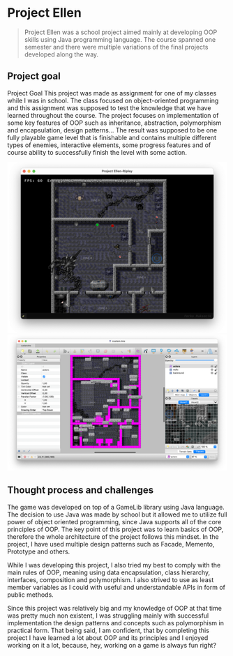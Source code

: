 # Project Ellen

> Project Ellen was a school project aimed mainly at developing OOP skills using Java programming language. The course spanned one semester and there were multiple variations of the final projects developed along the way.

## Project goal
Project Goal
This project was made as assignment for one of my classes while I was in school. The class focused on object-oriented programming and this assignment was supposed to test the knowledge that we have learned throughout the course. The project focuses on implementation of some key features of OOP such as inheritance, abstraction, polymorphism and encapsulation, design patterns… The result was supposed to be one fully playable game level that is finishable and contains multiple different types of enemies, interactive elements, some progress features and of course ability to successfully finish the level with some action.

![main image](/project-ellen.png "Project ellen")
![editor image](/project-ellen-editor.png "Map Editor")


## Thought process and challenges
The game was developed on top of a GameLib library using Java language. The decision to use Java was made by school but it allowed me to utilize full power of object oriented programming, since Java supports all of the core principles of OOP. The key point of this project was to learn basics of OOP, therefore the whole architecture of the project follows this mindset. In the project, I have used multiple design patterns such as Facade, Memento, Prototype and others.

While I was developing this project, I also tried my best to comply with the main rules of OOP, meaning using data encapsulation, class hierarchy, interfaces, composition and polymorphism. I also strived to use as least member variables as I could with useful and understandable APIs in form of public methods.

Since this project was relatively big and my knowledge of OOP at that time was pretty much non existent, I was struggling mainly with successful implementation the design patterns and concepts such as polymorphism in practical form. That being said, I am confident, that by completing this project I have learned a lot about OOP and its principles and I enjoyed working on it a lot, because, hey, working on a game is always fun right?
